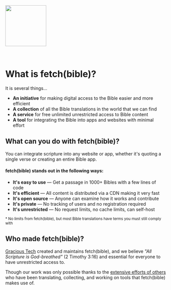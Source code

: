 
<img src='/icon.svg' width='128' style='margin: auto'>

&nbsp;


# What is fetch(bible)?
It is several things...

 * __An initiative__ for making digital access to the Bible easier and more efficient
 * __A collection__ of all the Bible translations in the world that we can find
 * __A service__ for free unlimited unrestricted access to Bible content
 * __A tool__ for integrating the Bible into apps and websites with minimal effort


## What can you do with fetch(bible)?

You can integrate scripture into any website or app, whether it's quoting a single verse or creating an entire Bible app.

#### fetch(bible) stands out in the following ways:

 * __It's easy to use__ &mdash; Get a passage in 1000+ Bibles with a few lines of code
 * __It's efficient__ &mdash; All content is distributed via a CDN making it very fast
 * __It's open source__ &mdash; Anyone can examine how it works and contribute
 * __It's private__ &mdash; No tracking of users and no registration required
 * __It's unrestricted__ &mdash; No request limits, no cache limits, can self-host

<small>* No limits from fetch(bible), but most Bible translations have terms you must still comply with</small>


 <!-- * [The fetch(bible) app](https://app.fetch.bible/)
 * [Track Bible](https://track.bible) -->


## Who made fetch(bible)?

[Gracious Tech](https://gracious.tech) created and maintains fetch(bible), and we believe _"All Scripture is God-breathed"_ (2 Timothy 3:16) and essential for everyone to have unrestricted access to.

Though our work was only possible thanks to the [extensive efforts of others](/legal/credits/) who have been translating, collecting, and working on tools that fetch(bible) makes use of.
